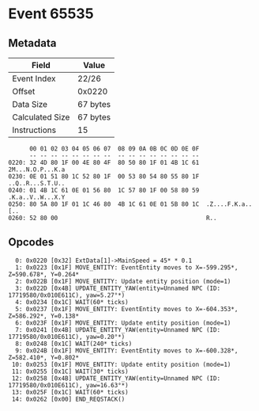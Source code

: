 # Event 65535

## Metadata

| Field           | Value    |
|-----------------|----------|
| Event Index     | 22/26    |
| Offset          | 0x0220   |
| Data Size       | 67 bytes |
| Calculated Size | 67 bytes |
| Instructions    | 15       |

```
      00 01 02 03 04 05 06 07  08 09 0A 0B 0C 0D 0E 0F
      -- -- -- -- -- -- -- --  -- -- -- -- -- -- -- --
0220: 32 4D 80 1F 00 4E 80 4F  80 50 80 1F 01 4B 1C 61  2M...N.O.P...K.a
0230: 0E 01 51 80 1C 52 80 1F  00 53 80 54 80 55 80 1F  ..Q..R...S.T.U..
0240: 01 4B 1C 61 0E 01 56 80  1C 57 80 1F 00 58 80 59  .K.a..V..W...X.Y
0250: 80 5A 80 1F 01 1C 46 80  4B 1C 61 0E 01 5B 80 1C  .Z....F.K.a..[..
0260: 52 80 00                                          R..             
```

## Opcodes

```
  0: 0x0220 [0x32] ExtData[1]->MainSpeed = 45* * 0.1
  1: 0x0223 [0x1F] MOVE_ENTITY: EventEntity moves to X=-599.295*, Z=590.678*, Y=0.264*
  2: 0x022B [0x1F] MOVE_ENTITY: Update entity position (mode=1)
  3: 0x022D [0x4B] UPDATE_ENTITY_YAW(entity=Unnamed NPC (ID: 17719580/0x010E611C), yaw=5.27°*)
  4: 0x0234 [0x1C] WAIT(60* ticks)
  5: 0x0237 [0x1F] MOVE_ENTITY: EventEntity moves to X=-604.353*, Z=586.292*, Y=0.138*
  6: 0x023F [0x1F] MOVE_ENTITY: Update entity position (mode=1)
  7: 0x0241 [0x4B] UPDATE_ENTITY_YAW(entity=Unnamed NPC (ID: 17719580/0x010E611C), yaw=0.20°*)
  8: 0x0248 [0x1C] WAIT(240* ticks)
  9: 0x024B [0x1F] MOVE_ENTITY: EventEntity moves to X=-600.328*, Z=582.410*, Y=0.802*
 10: 0x0253 [0x1F] MOVE_ENTITY: Update entity position (mode=1)
 11: 0x0255 [0x1C] WAIT(30* ticks)
 12: 0x0258 [0x4B] UPDATE_ENTITY_YAW(entity=Unnamed NPC (ID: 17719580/0x010E611C), yaw=16.63°*)
 13: 0x025F [0x1C] WAIT(60* ticks)
 14: 0x0262 [0x00] END_REQSTACK()
```
